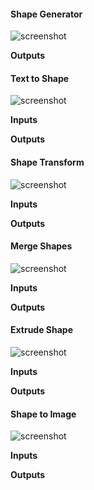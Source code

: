 #### Shape Generator

![screenshot](img/shape-generator.png#right)

**Outputs**

#### Text to Shape

![screenshot](img/text-to-shape.png#right)

**Inputs**

**Outputs**


#### Shape Transform

![screenshot](img/shape-transform.png#right)

**Inputs**

**Outputs**


#### Merge Shapes

![screenshot](img/merge-shapes.png#right)

**Inputs**

**Outputs**

#### Extrude Shape

![screenshot](img/extrude-shape.png#right)

**Inputs**

**Outputs**

#### Shape to Image

![screenshot](img/shape-to-image.png#right)

**Inputs**

**Outputs**
